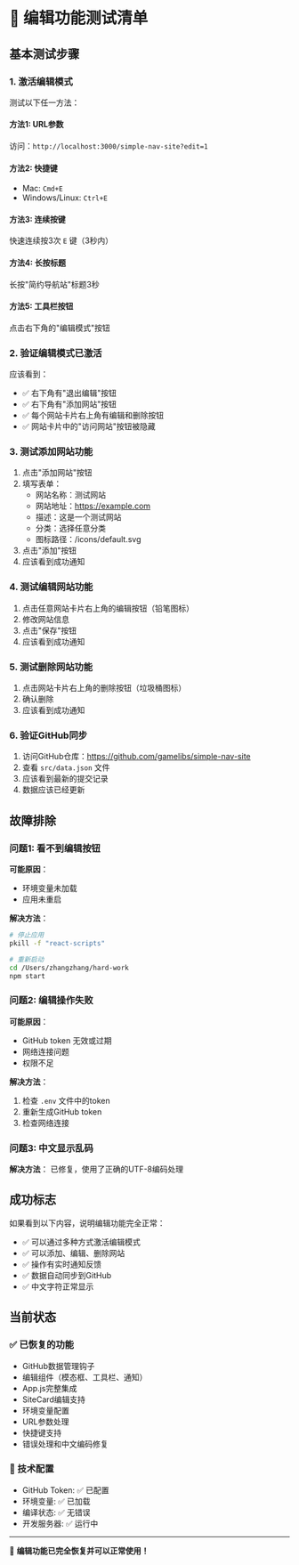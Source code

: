 # 🧪 编辑功能测试清单

## 基本测试步骤

### 1. 激活编辑模式
测试以下任一方法：

#### 方法1: URL参数
访问：`http://localhost:3000/simple-nav-site?edit=1`

#### 方法2: 快捷键
- Mac: `Cmd+E`
- Windows/Linux: `Ctrl+E`

#### 方法3: 连续按键
快速连续按3次 `E` 键（3秒内）

#### 方法4: 长按标题
长按"简约导航站"标题3秒

#### 方法5: 工具栏按钮
点击右下角的"编辑模式"按钮

### 2. 验证编辑模式已激活
应该看到：
- ✅ 右下角有"退出编辑"按钮
- ✅ 右下角有"添加网站"按钮
- ✅ 每个网站卡片右上角有编辑和删除按钮
- ✅ 网站卡片中的"访问网站"按钮被隐藏

### 3. 测试添加网站功能
1. 点击"添加网站"按钮
2. 填写表单：
   - 网站名称：测试网站
   - 网站地址：https://example.com
   - 描述：这是一个测试网站
   - 分类：选择任意分类
   - 图标路径：/icons/default.svg
3. 点击"添加"按钮
4. 应该看到成功通知

### 4. 测试编辑网站功能
1. 点击任意网站卡片右上角的编辑按钮（铅笔图标）
2. 修改网站信息
3. 点击"保存"按钮
4. 应该看到成功通知

### 5. 测试删除网站功能
1. 点击网站卡片右上角的删除按钮（垃圾桶图标）
2. 确认删除
3. 应该看到成功通知

### 6. 验证GitHub同步
1. 访问GitHub仓库：https://github.com/gamelibs/simple-nav-site
2. 查看 `src/data.json` 文件
3. 应该看到最新的提交记录
4. 数据应该已经更新

## 故障排除

### 问题1: 看不到编辑按钮
**可能原因**：
- 环境变量未加载
- 应用未重启

**解决方法**：
```bash
# 停止应用
pkill -f "react-scripts"

# 重新启动
cd /Users/zhangzhang/hard-work
npm start
```

### 问题2: 编辑操作失败
**可能原因**：
- GitHub token 无效或过期
- 网络连接问题
- 权限不足

**解决方法**：
1. 检查 `.env` 文件中的token
2. 重新生成GitHub token
3. 检查网络连接

### 问题3: 中文显示乱码
**解决方法**：
已修复，使用了正确的UTF-8编码处理

## 成功标志

如果看到以下内容，说明编辑功能完全正常：
- ✅ 可以通过多种方式激活编辑模式
- ✅ 可以添加、编辑、删除网站
- ✅ 操作有实时通知反馈
- ✅ 数据自动同步到GitHub
- ✅ 中文字符正常显示

## 当前状态

### ✅ 已恢复的功能
- GitHub数据管理钩子
- 编辑组件（模态框、工具栏、通知）
- App.js完整集成
- SiteCard编辑支持
- 环境变量配置
- URL参数处理
- 快捷键支持
- 错误处理和中文编码修复

### 🔧 技术配置
- GitHub Token: ✅ 已配置
- 环境变量: ✅ 已加载
- 编译状态: ✅ 无错误
- 开发服务器: ✅ 运行中

---

🎉 **编辑功能已完全恢复并可以正常使用！**
